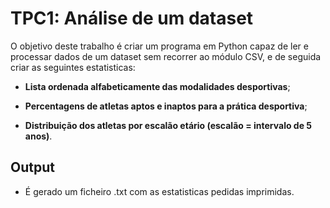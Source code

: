 # TPC1: Análise de um dataset
 
 O objetivo deste trabalho é criar um programa em Python capaz de ler e processar dados de um dataset sem recorrer ao módulo CSV, e de seguida criar as seguintes estatisticas:

 - **Lista ordenada alfabeticamente das modalidades desportivas**;

 - **Percentagens de atletas aptos e inaptos para a prática desportiva**;

 - **Distribuição dos atletas por escalão etário (escalão = intervalo de 5 anos)**.


## Output

- É gerado um ficheiro .txt com as estatisticas pedidas imprimidas.
